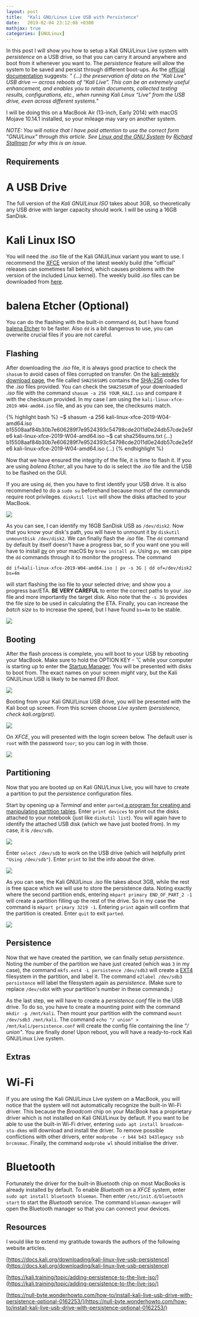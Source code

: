 ```yaml
---
layout: post
title:  "Kali GNU/Linux Live USB with Persistence"
date:   2019-02-04 23:12:08 +0300
mathjax: true
categories: [GNULinux]
---
```


In this post I will show you how to setup a Kali GNU/Linux Live system with _persistence_ on a USB drive, so that you can carry it around anywhere and boot from it whenever you want to. The _persistence_ feature will allow the system to be saved and persist through different boot-ups. As the [official documentation](https://docs.kali.org/downloading/kali-linux-live-usb-persistence) suggests: _" (...) the preservation of data on the “Kali Live” USB drive — across reboots of “Kali Live”. This can be an extremely useful enhancement, and enables you to retain documents, collected testing results, configurations, etc., when running Kali Linux “Live” from the USB drive, even across different systems."_

I will be doing this on a MacBook Air (13-inch, Early 2014) with macOS Mojave 10.14.1 installed, so your mileage may vary on another system.

_NOTE: You will notice that I have paid attention to use the correct form "GNU/Linux" through this article. See [Linux and the GNU System](https://www.gnu.org/gnu/linux-and-gnu.en.html) by [Richard Stallman](http://www.stallman.org) for why this is an issue._

## Requirements

# A USB Drive

The full version of the _Kali GNU/Linux ISO_ takes about 3GB, so theoretically any USB drive with larger capacity should work. I will be using a 16GB SanDisk.

# Kali Linux ISO

You will need the _.iso_ file of the Kali GNU/Linux variant you want to use. I recommend the [XFCE](https://www.xfce.org) version of the latest weekly build (the "official" releases can sometimes fall behind, which causes problems with the version of the included Linux kernel). The weekly build _.iso_ files can be downloaded from [here](http://cdimage.kali.org/kali-images/kali-weekly/).

# balena Etcher (Optional)

You can do the flashing with the built-in command `dd`, but I have found [balena Etcher](https://www.balena.io/etcher/) to be faster. Also `dd` is a bit dangerous to use, you can overwrite crucial files if you are not careful.

## Flashing

After downloading the _.iso_ file, it is always good practice to check the `shasum` to avoid cases of files corrupted on transfer. On the [kali-weekly download page](http://cdimage.kali.org/kali-images/kali-weekly/), the file called `SHA256SUMS` contains the [SHA-256](https://en.wikipedia.org/wiki/SHA-2) codes for the _.iso_ files provided. You can check the `SHA256SUM` of your downloaded _.iso_ file with the command `shasum -a 256 YOUR_KALI.iso` and compare it with the checksum provided. In my case I am using the `kali-linux-xfce-2019-W04-amd64.iso` file, and as you can see, the checksums match.

{% highlight bash %}
~$ shasum -a 256 kali-linux-xfce-2019-W04-amd64.iso
b15508aaf84b30b7e606289f7e9524393c54798cde2011d0e24db57cde2e5fe6  kali-linux-xfce-2019-W04-amd64.iso
~$ cat sha256sums.txt
(...)
b15508aaf84b30b7e606289f7e9524393c54798cde2011d0e24db57cde2e5fe6  kali-linux-xfce-2019-W04-amd64.iso
(...)
{% endhighlight %}

Now that we have ensured the integrity of the file, it is time to flash it. If you are using _balena Etcher_, all you have to do is select the _.iso_ file and the USB to be flashed on the GUI.

If you are using `dd`, then you have to first identify your USB drive. It is also recommended to do a `sudo su` beforehand because most of the commands require root privileges. `diskutil list` will show the disks attached to your MacBook.

![](/assets/2019-02-04-kali-gnulinux-live-usb-with-persistence/diskutil_list.png)

As you can see, I can identify my 16GB SanDisk USB as `/dev/disk2`. Now that you know your disk's path, you will have to unmount it by `diskutil unmountDisk /dev/disk2`. We can finally flash the _.iso_ file. The `dd` command by default by itself doesn't have a progress bar, so if you want one you will have to install [pv](https://linux.die.net/man/1/pv) on your macOS by `brew install pv`. Using `pv`, we can pipe the `dd` commands through it to monitor the progress. The command

`dd if=kali-linux-xfce-2019-W04-amd64.iso | pv -s 3G | dd of=/dev/disk2 bs=4m`

will start flashing the iso file to your selected drive; and show you a progress bar/ETA. **BE VERY CAREFUL** to enter the correct paths to your _.iso_ file and more importantly the target disk. Also note that the `-s 3G` provides the file size to be used in calculating the ETA. Finally, you can increase the _batch size_ `bs` to increase the speed, but I have found `bs=4m` to be stable.

![](/assets/2019-02-04-kali-gnulinux-live-usb-with-persistence/dd.png)

## Booting

After the flash process is complete, you will boot to your USB by rebooting your MacBook. Make sure to hold the OPTION KEY - ⌥ while your computer is starting up to enter the [Startup Manager](https://support.apple.com/en-us/HT202796). You will be presented with disks to boot from. The exact names on your screen _might_ vary, but the Kali GNU/Linux USB is likely to be named *EFI Boot*.

![](/assets/2019-02-04-kali-gnulinux-live-usb-with-persistence/boot.png)

Booting from your Kali GNU/Linux USB drive, you will be presented with the Kali boot up screen. From this screen choose *Live system (persistence, check kali.org/prst)*.

![](/assets/2019-02-04-kali-gnulinux-live-usb-with-persistence/persis.png)

On _XFCE_, you will presented with the login screen below. The default user is `root` with the password `toor`; so you can log in with those.

![](/assets/2019-02-04-kali-gnulinux-live-usb-with-persistence/root.png)

## Partitioning

Now that you are booted up on Kali GNU/Linux Live, you will have to create a partition to put the _persistence_ configuration files.

Start by opening up a _Terminal_ and enter `parted`,[a program for creating and manipulating partition tables](https://wiki.archlinux.org/index.php/Parted). Enter `print devices` to print out the disks attached to your notebook (just like `diskutil list`). You will again have to identify the attached USB disk (which we have just booted from). In my case, it is `/dev/sdb`.

![](/assets/2019-02-04-kali-gnulinux-live-usb-with-persistence/parted0.png)

Enter `select /dev/sdb` to work on the USB drive (which will helpfully print `"Using /dev/sdb"`). Enter `print` to list the info about the drive.

![](/assets/2019-02-04-kali-gnulinux-live-usb-with-persistence/parted1.png)

As you can see, the Kali GNU/Linux _.iso_ file takes about 3GB, while the rest is free space which we will use to store the persistence data. Noting exactly where the second partition ends, entering `mkpart primary END_OF_PART_2 -1` will create a partition filling up the rest of the drive. So in my case the command is `mkpart primary 3219 -1`. Entering `print` again will confirm that the partition is created. Enter `quit` to exit `parted`.

![](/assets/2019-02-04-kali-gnulinux-live-usb-with-persistence/parted2.png)


## Persistence

Now that we have created the partition, we can finally setup _persistence_. Noting the number of the partition we have just created (which was `3` in my case), the command `mkfs.ext4 -L persistence /dev/sdb3` will create a [EXT4](https://opensource.com/article/17/5/introduction-ext4-filesystem) filesystem in the partition, and label it. The command `e2label /dev/sdb3 persistence` will label the filesystem again as *persistence*. (Make sure to replace `/dev/sdbX` with your partition's number in these commands.)

As the last step, we will have to create a _persistence.conf_ file in the USB drive. To do so, you have to create a mounting point with the command `mkdir -p /mnt/kali`. Then mount your partition with the command `mount /dev/sdb3 /mnt/kali`. The command `echo "/ union" > /mnt/kali/persistence.conf` will create the config file containing the line _"/ union"_. You are finally done! Upon reboot, you will have a ready-to-rock Kali GNU/Linux Live system.

## Extras

# Wi-Fi

If you are using the Kali GNU/Linux Live system on a MacBook, you will notice that the system will not automatically recognize the built-in Wi-Fi driver. This because the _Broadcom_ chip on your MacBook has a proprietary driver which is not installed on Kali GNU/Linux by default. If you want to be able to use the built-in Wi-Fi driver, entering `sudo apt install broadcom-sta-dkms` will download and install the driver. To remove possible conflictions with other drivers, enter `modprobe -r b44 b43 b43legacy ssb brcmsmac`. Finally, the command `modprobe wl` should initialise the driver.

# Bluetooth

Fortunately the driver for the built-in Bluetooth chip on most MacBooks is already installed by default. To enable _Bluetooth_ on a _XFCE_ system, enter `sudo apt install bluetooth blueman`. Then enter `/etc/init.d/bluetooth start` to start the _Bluetooth_ service. The command `blueman-manager` will open the Bluetooth manager so that you can connect your devices.

## Resources

I would like to extend my gratitude towards the authors of the following website articles.

[https://docs.kali.org/downloading/kali-linux-live-usb-persistence](https://docs.kali.org/downloading/kali-linux-live-usb-persistence)

[https://kali.training/topic/adding-persistence-to-the-live-iso/](https://kali.training/topic/adding-persistence-to-the-live-iso/)

[https://null-byte.wonderhowto.com/how-to/install-kali-live-usb-drive-with-persistence-optional-0162253/](https://null-byte.wonderhowto.com/how-to/install-kali-live-usb-drive-with-persistence-optional-0162253/)
